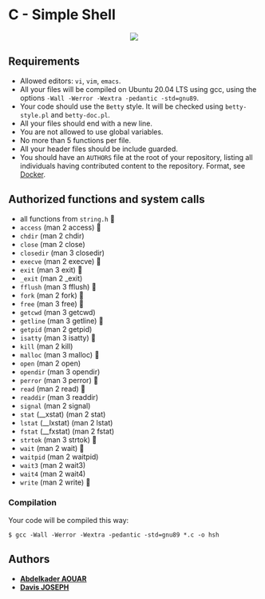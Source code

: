 #  C - Simple Shell

<div style="text-align:center"><img src="https://github.com/powerofcode2023/holbertonschool-printf/assets/135613629/65fb187e-0ae0-42a8-a548-e8f2cb25e92f" /></div>

##  Requirements
*   Allowed editors: `vi`, `vim`, `emacs`.
*   All your files will be compiled on Ubuntu 20.04 LTS using gcc, using the options `-Wall -Werror -Wextra -pedantic -std=gnu89`.
*   Your code should use the `Betty` style. It will be checked using `betty-style.pl` and `betty-doc.pl`.
*   All your files should end with a new line.
*   You are not allowed to use global variables.
*   No more than 5 functions per file.
*   All your header files should be include guarded.
*   You should have an `AUTHORS` file at the root of your repository, listing all individuals having contributed content to the repository. Format, see [Docker](https://github.com/moby/moby/blob/master/AUTHORS).

##  Authorized functions and system calls
*   all functions from `string.h` 📌
*   `access` (man 2 access) 📌
*   `chdir` (man 2 chdir)
*   `close` (man 2 close)
*   `closedir` (man 3 closedir)
*   `execve` (man 2 execve) 📌
*   `exit` (man 3 exit) 📌
*   `_exit` (man 2 _exit)
*   `fflush` (man 3 fflush) 📌
*   `fork` (man 2 fork) 📌
*   `free` (man 3 free) 📌
*   `getcwd` (man 3 getcwd)
*   `getline` (man 3 getline) 📌
*   `getpid` (man 2 getpid)
*   `isatty` (man 3 isatty) 📌
*   `kill` (man 2 kill)
*   `malloc` (man 3 malloc) 📌
*   `open` (man 2 open)
*   `opendir` (man 3 opendir)
*   `perror` (man 3 perror) 📌
*   `read` (man 2 read) 📌
*   `readdir` (man 3 readdir)
*   `signal` (man 2 signal)
*   `stat` (__xstat) (man 2 stat)
*   `lstat` (__lxstat) (man 2 lstat)
*   `fstat` (__fxstat) (man 2 fstat)
*   `strtok` (man 3 strtok) 📌
*   `wait` (man 2 wait) 📌
*   `waitpid` (man 2 waitpid)
*   `wait3` (man 2 wait3)
*   `wait4` (man 2 wait4)
*   `write` (man 2 write) 📌

### Compilation
Your code will be compiled this way:

```
$ gcc -Wall -Werror -Wextra -pedantic -std=gnu89 *.c -o hsh
```

## Authors
* [**Abdelkader AOUAR**](https://github.com/powerofcode2023)
* [**Davis JOSEPH**](https://github.com/davisjoseph6)

